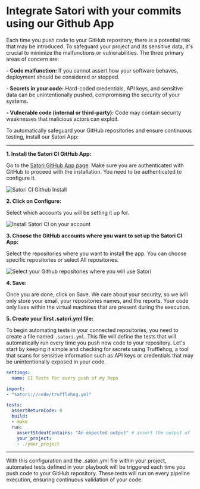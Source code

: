 # Integrate Satori with your commits using our Github App

Each time you push code to your GitHub repository, there is a potential risk that may be introduced. To safeguard your project and its sensitive data, it's crucial to minimize the malfunctions or vulnerabilities. The three primary areas of concern are:

**- Code malfunction:** If you cannot assert how your software behaves, deployment should be considered or stopped.

**- Secrets in your code:** Hard-coded credentials, API keys, and sensitive data can be unintentionally pushed, compromising the security of your systems.

**- Vulnerable code (internal or third-party):** Code may contain security weaknesses that malicious actors can exploit.

To automatically safeguard your GitHub repositories and ensure continuous testing, install our Satori App:

---
**1. Install the Satori CI GitHub App:** 

Go to the [Satori GitHub App page](https://github.com/apps/satorici). Make sure you are authenticated with GitHub to proceed with the installation. You need to be authenticated to configure it.

![Satori CI Github Install](img/github_1.png)

**2. Click on Configure:**
  
Select which accounts you will be setting it up for.

![Install Satori CI on your account](img/github_2.png)

**3. Choose the GitHub accounts where you want to set up the Satori CI App:**

Select the repositories where you want to install the app. You can choose specific repositories or select All repositories.

![Select your Github repositories where you will use Satori](img/github_3.png)

**4. Save:**
  
  Once you are done, click on Save. We care about your security, so we will only store your email, your repositories names, and the reports. Your code only lives within the virtual machines that are present during the execution.

**5. Create your first .satori.yml file:**

To begin automating tests in your connected repositories, you need to create a file named `.satori.yml`. This file will define the tests that will automatically run every time you push new code to your repository.
Let's start by keeping it simple and checking for secrets using Trufflehog, a tool that scans for sensitive information such as API keys or credentials that may be unintentionally exposed in your code.

```yml
settings:
  name: CI Tests for every push of my Repo

import:
- "satori://code/trufflehog.yml"

tests:
  assertReturnCode: 0
  build:
  - make
  run:
    assertStdoutContains: "An expected output" # assert the output of    the main system execution of your project
    your_project:
    - ./your_project
```
---

With this configuration and the .satori.yml file within your project, automated tests defined in your playbook will be triggered each time you push code to your GitHub repository. These tests will run on every pipeline execution, ensuring continuous validation of your code.

